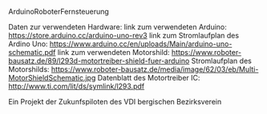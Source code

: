ArduinoRoboterFernsteuerung

Daten zur verwendeten Hardware:
link zum verwendeten Arduino: https://store.arduino.cc/arduino-uno-rev3
link zum Stromlaufplan des Ardino Uno: https://www.arduino.cc/en/uploads/Main/arduino-uno-schematic.pdf
link zum verwendeten Motorshild: https://www.roboter-bausatz.de/89/l293d-motortreiber-shield-fuer-arduino
Stromlaufplan des Motorshilds: https://www.roboter-bausatz.de/media/image/62/03/eb/Multi-MotorShieldSchematic.jpg
Datenblatt des Motortreiber IC: http://www.ti.com/lit/ds/symlink/l293.pdf

Ein Projekt der Zukunfspiloten des VDI bergischen Bezirksverein 
